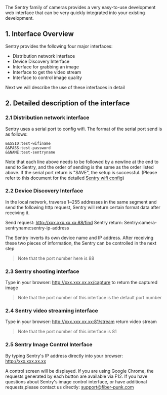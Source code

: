 The Sentry family of cameras provides a very easy-to-use development web interface that can be very quickly integrated into your existing development.

## 1. Interface Overview

Sentry provides the following four major interfaces:
- Distribution network interface
- Device Discovery Interface
- Interface for grabbing an image
- Interface to get the video stream
- Interface to control image quality

Next we will describe the use of these interfaces in detail


## 2. Detailed description of the interface

### 2.1 Distribution network interface

Sentry uses a serial port to config wifi. The format of the serial port send is as follows:

```
&&SSID:test-wifiname
&&PASS:test-password
&&NAME:test-sentryname
```

Note that each line above needs to be followed by a newline at the end to send to Sentry, and the order of sending is the same as the order listed above. If the serial port return is "SAVE", the setup is successful. (Please refer to this document for the detailed [Sentry wifi config](https://docs.google.com/presentation/d/1kwmyUJnEdvoTmH9pVKA9GpsY37tbT-Z7G08sZ-Bsne4/edit?usp=sharing))


### 2.2 Device Discovery Interface

In the local network, traverse 1~255 addresses in the same segment and send the following http request, Sentry will return certain format data after receiving it.

Send request: http://xxx.xxx.xx.xx:88/find
Sentry return: Sentry:camera-sentryname:sentry-ip-address

The Sentry inverts its own device name and IP address. After receiving these two pieces of information, the Sentry can be controlled in the next step
> Note that the port number here is 88


### 2.3 Sentry shooting interface

Type in your browser: http://xxx.xxx.xx.xx/capture to return the captured image
> Note that the port number of this interface is the default port number

### 2.4 Sentry video streaming interface

Type in your browser: http://xxx.xxx.xx.xx:81/stream
return video stream
> Note that the port number of this interface is 81


### 2.5 Sentry Image Control Interface

By typing Sentry's IP address directly into your browser: http://xxx.xxx.xx.xx

A control screen will be displayed. If you are using Google Chrome, the requests generated by each button are available via F12. If you have questions about Sentry's image control interface, or have additional requests,please contact us directly: support@fiber-punk.com




